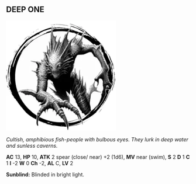 ## DEEP ONE

![](images/deep-one.webp)

_Cultish, amphibious fish-people with bulbous eyes. They lurk in deep water and sunless caverns._

**AC** 13, **HP** 10, **ATK** 2 spear (close/ near) +2 (1d6), **MV** near (swim), **S** 2 **D** 1 **C** 1 **I** -2 **W** 0 **Ch** -2, **AL** C, **LV** 2

**Sunblind:** Blinded in bright light.

